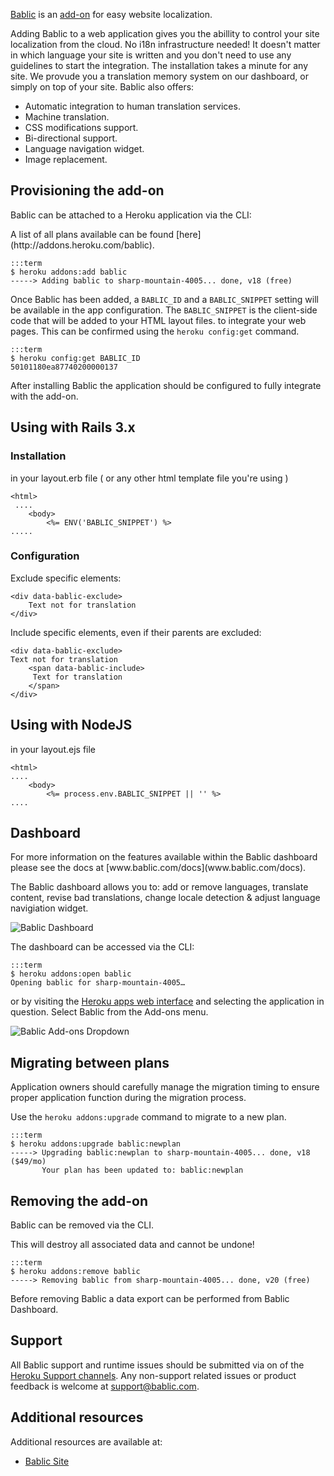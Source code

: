 [Bablic](http://addons.heroku.com/bablic) is an [add-on](http://addons.heroku.com) for easy website localization.

Adding Bablic to a web application gives you the abillity to control your site localization from the cloud.
No i18n infrastructure needed! It doesn't matter in which language your site is written and you don't need to use any guidelines to start the integration.
The installation takes a minute for any site.
We provude you a translation memory system on our dashboard, or simply on top of your site.
Bablic also offers:
- Automatic integration to human translation services.
- Machine translation.
- CSS modifications support.
- Bi-directional support.
- Language navigation widget.
- Image replacement.


## Provisioning the add-on

Bablic can be attached to a Heroku application via the  CLI:

<div class="callout" markdown="1">
A list of all plans available can be found [here](http://addons.heroku.com/bablic).
</div>

    :::term
    $ heroku addons:add bablic
    -----> Adding bablic to sharp-mountain-4005... done, v18 (free)

 Once Bablic has been added, a `BABLIC_ID` and a `BABLIC_SNIPPET` setting will be available in the app configuration. The `BABLIC_SNIPPET` is the client-side code that will be added to your HTML layout files. to integrate your web pages. This can be confirmed using the `heroku config:get` command.

    :::term
    $ heroku config:get BABLIC_ID
    50101180ea87740200000137

After installing Bablic the application should be configured to fully integrate with the add-on.


## Using with Rails 3.x

### Installation

in your layout.erb file ( or any other html template file you're using )

    <html>
     ....
        <body>
            <%= ENV('BABLIC_SNIPPET') %>
    .....
 
### Configuration

Exclude specific elements:

    <div data-bablic-exclude>
	    Text not for translation
    </div>


Include specific elements, even if their parents are excluded:

    <div data-bablic-exclude>
	Text not for translation
        <span data-bablic-include>
	     Text for translation
        </span>
    </div>

## Using with NodeJS

in your layout.ejs file

    <html>
    ....
        <body>
            <%= process.env.BABLIC_SNIPPET || '' %>
    ....


## Dashboard

<div class="callout" markdown="1">
For more information on the features available within the Bablic dashboard please see the docs at [www.bablic.com/docs](www.bablic.com/docs).
</div>

The Bablic dashboard allows you to: add or remove languages, translate content, revise bad translations, change locale detection & adjust language navigiation widget.

![Bablic Dashboard](http://i.imgur.com/FkuUw.png "Bablic Dashboard")

The dashboard can be accessed via the CLI:

    :::term
    $ heroku addons:open bablic
    Opening bablic for sharp-mountain-4005…

or by visiting the [Heroku apps web interface](http://heroku.com/myapps) and selecting the application in question. Select Bablic from the Add-ons menu.

![Bablic Add-ons Dropdown](http://f.cl.ly/items/1B090n1P0d3W0I0R172r/addons.png "Bablic Add-ons Dropdown")

## Migrating between plans

<div class="note" markdown="1">Application owners should carefully manage the migration timing to ensure proper application function during the migration process.</div>

Use the `heroku addons:upgrade` command to migrate to a new plan.

    :::term
    $ heroku addons:upgrade bablic:newplan
    -----> Upgrading bablic:newplan to sharp-mountain-4005... done, v18 ($49/mo)
           Your plan has been updated to: bablic:newplan

## Removing the add-on

Bablic can be removed via the  CLI.

<div class="warning" markdown="1">This will destroy all associated data and cannot be undone!</div>

    :::term
    $ heroku addons:remove bablic
    -----> Removing bablic from sharp-mountain-4005... done, v20 (free)

Before removing Bablic a data export can be performed from Bablic Dashboard.

## Support

All Bablic support and runtime issues should be submitted via on of the [Heroku Support channels](support-channels). Any non-support related issues or product feedback is welcome at [support@bablic.com](support@bablic.com).

## Additional resources

Additional resources are available at:

* [Bablic Site](http://www.bablic.com)
